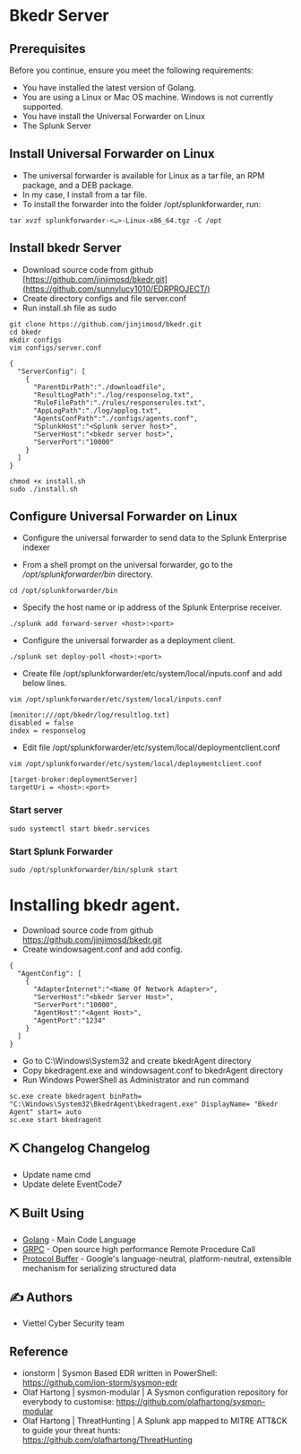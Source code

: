 # Bkedr Server

## Prerequisites
Before you continue, ensure you meet the following requirements:
 
- You have installed the latest version of Golang.
- You are using a Linux or Mac OS machine. Windows is not currently supported.
- You have install the Universal Forwarder on Linux
- The Splunk Server

## Install Universal Forwarder on Linux

- The universal forwarder is available for Linux as a tar file, an RPM package, and a DEB package.
- In my case, I install from a tar file.
- To install the forwarder into the folder /opt/splunkforwarder, run:

```
tar xvzf splunkforwarder-<…>-Linux-x86_64.tgz -C /opt
```

## Install bkedr Server
- Download source code from github [https://github.com/jinjimosd/bkedr.git](https://github.com/sunnylucy1010/EDRPROJECT/)
- Create directory configs and file server.conf
- Run install.sh file as sudo
```
git clone https://github.com/jinjimosd/bkedr.git
cd bkedr
mkdir configs
vim configs/server.conf

{
  "ServerConfig": [
    {
      "ParentDirPath":"./downloadfile",
      "ResultLogPath":"./log/responselog.txt",
      "RuleFilePath":"./rules/responserules.txt",
      "AppLogPath":"./log/applog.txt",
      "AgentsConfPath":"./configs/agents.conf",
      "SplunkHost":"<Splunk server host>",
      "ServerHost":"<bkedr server host>",
      "ServerPort":"10000"
    }
  ]
}

chmod +x install.sh
sudo ./install.sh
```
## Configure Universal Forwarder on Linux
- Configure the universal forwarder to send data to the Splunk Enterprise indexer 

- From a shell prompt on the universal forwarder, go to the */opt/splunkforwarder/bin* directory.
```
cd /opt/splunkforwarder/bin
```

- Specify the host name or ip address of the Splunk Enterprise receiver.
```
./splunk add forward-server <host>:<port>
```

- Configure the universal forwarder as a deployment client.
```
./splunk set deploy-poll <host>:<port>
```

- Create file /opt/splunkforwarder/etc/system/local/inputs.conf and add below lines.
```
vim /opt/splunkforwarder/etc/system/local/inputs.conf

[monitor:///opt/bkedr/log/resultlog.txt]
disabled = false
index = responselog
```
- Edit file /opt/splunkforwarder/etc/system/local/deploymentclient.conf 
```
vim /opt/splunkforwarder/etc/system/local/deploymentclient.conf 

[target-broker:deploymentServer]
targetUri = <host>:<port>
```

### Start server
```
sudo systemctl start bkedr.services
```
### Start Splunk Forwarder
```
sudo /opt/splunkforwarder/bin/splunk start
```

# Installing bkedr agent.
- Download source code from github https://github.com/jinjimosd/bkedr.git
- Create windowsagent.conf and add config.

```
{
  "AgentConfig": [
    {
      "AdapterInternet":"<Name Of Network Adapter>",
      "ServerHost":"<bkedr Server Host>",
      "ServerPort":"10000",
      "AgentHost":"<Agent Host>",
      "AgentPort":"1234"
    }
  ]
}
```
- Go to C:\Windows\System32 and create bkedrAgent directory
- Copy bkedragent.exe and windowsagent.conf to bkedrAgent directory 
- Run Windows PowerShell as Administrator and run command
```
sc.exe create bkedragent binPath= "C:\Windows\System32\BkedrAgent\bkedragent.exe" DisplayName= "Bkedr Agent" start= auto
sc.exe start bkedragent
```
## ⛏️ Changelog <a name = "Changelog">Changelog</a>

- Update name cmd
- Update delete EventCode7

## ⛏️ Built Using <a name = "built_using"></a>

- [Golang](https://golang.org/) - Main Code Language
- [GRPC](https://grpc.io/) - Open source high performance Remote Procedure Call
- [Protocol Buffer](https://developers.google.com/protocol-buffers) - Google's language-neutral, platform-neutral, extensible mechanism for serializing structured data

## ✍️ Authors <a name = "authors"></a>
- Viettel Cyber Security team

## Reference
- ionstorm | Sysmon Based EDR written in PowerShell: https://github.com/ion-storm/sysmon-edr
- Olaf Hartong | sysmon-modular | A Sysmon configuration repository for everybody to customise: https://github.com/olafhartong/sysmon-modular
- Olaf Hartong | ThreatHunting | A Splunk app mapped to MITRE ATT&CK to guide your threat hunts: https://github.com/olafhartong/ThreatHunting
